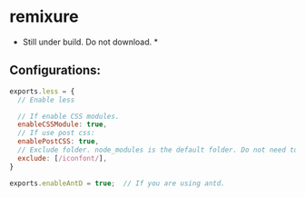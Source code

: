 # remixure

* Still under build. Do not download. *


## Configurations:
```javascript
exports.less = {
  // Enable less

  // If enable CSS modules.
  enableCSSModule: true,
  // If use post css:
  enablePostCSS: true,
  // Exclude folder. node_modules is the default folder. Do not need to add it.
  exclude: [/iconfont/],
}

exports.enableAntD = true;  // If you are using antd.


```